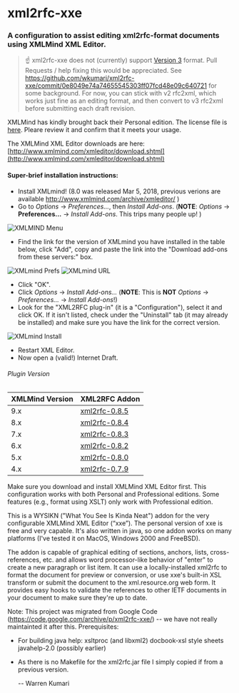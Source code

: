 xml2rfc-xxe
============

### A configuration to assist editing xml2rfc-format documents using XMLMind XML Editor.
> ☝️ xml2rfc-xxe does not (currently) support [Version 3](https://www.rfc-editor.org/rse/format-faq/#14) format. Pull Requests / help fixing this would be appreciated. See https://github.com/wkumari/xml2rfc-xxe/commit/0e8049e74a74655545303ff07fcd48e09c640721 for some background. For now, you can stick  with v2 rfc2xml, which works just fine as an editing format, and then convert to v3 rfc2xml before submitting each draft revision.



XMLMind has kindly brought back their Personal edition. The license file is [here](http://www.xmlmind.com/xmleditor/license_xxe_perso.html). Pleare review it and confirm that it meets your usage.

The XMLMind XML Editor downloads are here: [http://www.xmlmind.com/xmleditor/download.shtml](http://www.xmlmind.com/xmleditor/download.shtml)

#### Super-brief installation instructions:
* Install XMLmind! (8.0 was released Mar 5, 2018, previous verions are available http://www.xmlmind.com/archive/xmleditor/ )
* Go to *Options* -> *Preferences...*, then *Install Add-ons*. (**NOTE**: *Options* -> **Preferences...** -> *Install Add-ons*. This trips many people up! )

![XMLMIND Menu](./images/XMLMind_Menu.png)

* Find the link for the version of XMLmind you have installed in the table below, click "Add", copy and paste the link into the "Download add-ons from these servers:" box. 

![XMLmind Prefs](./images/XMLMind_Prefs.png)
![XMLmind URL](./images/XMLMind_URL.png)

* Click "OK".
* Click *Options* -> *Install Add-ons...* (**NOTE**: This is **NOT** *Options* -> *Preferences...* -> *Install Add-ons*!)
* Look for the "XML2RFC plug-in" (it is a "Configuration"), select it and click OK. If it isn't listed, check under the "Uninstall" tab (it may already be installed) and make sure you have the link for the correct version.

![XMLmind Install](./images/XMLMind_Install.png)

* Restart XML Editor.
* Now open a (valid!) Internet Draft. 


###### Plugin Version

| XMLMind Version | XML2RFC Addon |
| --------------- | ------------- |
| 9.x             | [xml2rfc-0.8.5](https://raw.githubusercontent.com/wkumari/xml2rfc-xxe/master/downloads/xml2rfc-0.8.5.xxe_addon) |
| 8.x             | [xml2rfc-0.8.4](https://raw.githubusercontent.com/wkumari/xml2rfc-xxe/master/downloads/xml2rfc-0.8.4.xxe_addon) |
| 7.x             | [xml2rfc-0.8.3](https://raw.githubusercontent.com/wkumari/xml2rfc-xxe/master/downloads/xml2rfc-0.8.3.xxe_addon) |
| 6.x             | [xml2rfc-0.8.2](https://raw.githubusercontent.com/wkumari/xml2rfc-xxe/master/downloads/xml2rfc-0.8.2.xxe_addon) |
| 5.x             | [xml2rfc-0.8.0](https://raw.githubusercontent.com/wkumari/xml2rfc-xxe/master/downloads/xml2rfc-0.8.0.xxe_addon) |
| 4.x             | [xml2rfc-0.7.9](https://raw.githubusercontent.com/wkumari/xml2rfc-xxe/master/downloads/xml2rfc-0.7.9.xxe_addon) |



Make sure you download and install XMLMind XML Editor first.
This configuration works with both Personal and Professional editions.
Some features (e.g., format using XSLT) only work with Professional edition.

This is a WYSIKN ("What You See Is Kinda Neat") addon for the very configurable XMLMind XML Editor (“xxe”).
The personal version of xxe is free and very capable. It's also written in java, so one addon works on many 
platforms (I've tested it on MacOS, Windows 2000 and FreeBSD).

The addon is capable of graphical editing of sections, anchors, lists, cross-references, etc.
and allows word processor-like behavior of "enter" to create a new paragraph or list item.
It can use a locally-installed xml2rfc to format the document for preview or conversion, 
or use xxe's built-in XSL transform or submit the document to the xml.resource.org web form. 
It provides easy hooks to validate the references to other IETF documents in your document to make sure they're up to date.


Note: This project was migrated from Google Code (https://code.google.com/archive/p/xml2rfc-xxe/) -- we have not really maintainted it after this.
Prerequisites:

- For building java help:
  xsltproc (and libxml2)
  docbook-xsl style sheets
  javahelp-2.0 (possibly earlier)

- As there is no Makefile for the xml2rfc.jar file I simply copied if from
  a previous version.
  
     -- Warren Kumari

